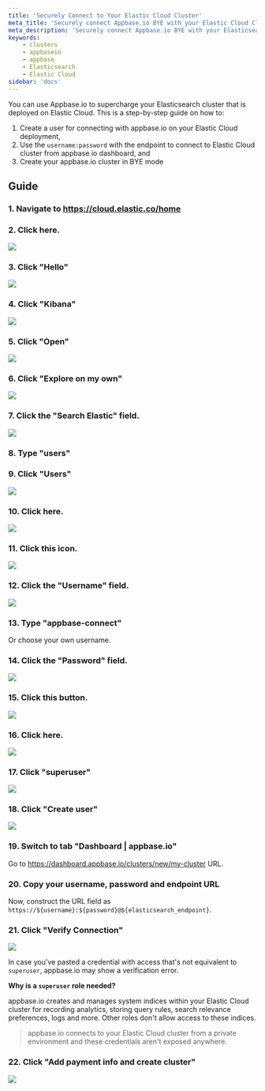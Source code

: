 ```yaml
---
title: 'Securely Connect to Your Elastic Cloud Cluster'
meta_title: 'Securely connect Appbase.io BYE with your Elastic Cloud Cluster'
meta_description: 'Securely connect Appbase.io BYE with your Elasticsearch Cluster running on cloud providers like AWS Elasticsearch or self-hosted Elasticsearch running on Docker or Kubernetes.'
keywords:
    - clusters
    - appbaseio
    - appbase
    - Elasticsearch
    - Elastic Cloud
sidebar: 'docs'
---
```


You can use Appbase.io to supercharge your Elasticsearch cluster that is deployed on Elastic Cloud. This is a step-by-step guide on how to:
1. Create a user for connecting with appbase.io on your Elastic Cloud deployment, 
2. Use the `username:password` with the endpoint to connect to Elastic Cloud cluster from appbase.io dashboard, and
3. Create your appbase.io cluster in BYE mode

## Guide

### **1. Navigate to https://cloud.elastic.co/home**

### **2. Click here.**

![](https://colony-recorder.s3.amazonaws.com/scribe_documents/f8cefa37-54c9-4d09-ab62-ea1a0d9409e6/actions/9d5f6537-82f5-4c26-8ddf-77cee70d096d/cropped_screenshot_$1635348380.jpeg)

### **3. Click "Hello"**

![](https://colony-recorder.s3.amazonaws.com/scribe_documents/f8cefa37-54c9-4d09-ab62-ea1a0d9409e6/actions/84cabd75-cb8b-4468-b46a-6eddd5cfa8ac/cropped_screenshot_$1635348381.jpeg)

### **4. Click "Kibana"**

![](https://colony-recorder.s3.amazonaws.com/scribe_documents/f8cefa37-54c9-4d09-ab62-ea1a0d9409e6/actions/9bf4c567-b7a4-45bc-80ba-7450a7788515/cropped_screenshot_$1635348382.jpeg)

### **5. Click "Open"**

![](https://colony-recorder.s3.amazonaws.com/scribe_documents/f8cefa37-54c9-4d09-ab62-ea1a0d9409e6/actions/932b0619-051e-4de9-8590-81cbdd8f5855/cropped_screenshot_$1635348382.jpeg)

### **6. Click "Explore on my own"**

![](https://colony-recorder.s3.amazonaws.com/scribe_documents/f8cefa37-54c9-4d09-ab62-ea1a0d9409e6/actions/814d9717-1ff1-4fda-aba8-51dfc6fecbb8/cropped_screenshot_$1635348383.jpeg)

### **7. Click the "Search Elastic" field.**

![](https://colony-recorder.s3.amazonaws.com/scribe_documents/f8cefa37-54c9-4d09-ab62-ea1a0d9409e6/actions/458bf096-9ebe-4307-80ea-c5c250fd46a2/cropped_screenshot_$1635348385.jpeg)

### **8. Type "users"**

### **9. Click "Users"**

![](https://colony-recorder.s3.amazonaws.com/scribe_documents/f8cefa37-54c9-4d09-ab62-ea1a0d9409e6/actions/f3f07400-5d04-4207-8c01-87ddcac264bc/cropped_screenshot_$1635348386.jpeg)

### **10. Click here.**

![](https://colony-recorder.s3.amazonaws.com/scribe_documents/f8cefa37-54c9-4d09-ab62-ea1a0d9409e6/actions/a2e4664d-d7d1-482a-bc6a-f36340bff21c/cropped_screenshot_$1635348387.jpeg)

### **11. Click this icon.**

![](https://colony-recorder.s3.amazonaws.com/scribe_documents/f8cefa37-54c9-4d09-ab62-ea1a0d9409e6/actions/c69480e7-0e42-4c07-8984-ccfa297d7f24/cropped_screenshot_$1635348387.jpeg)

### **12. Click the "Username" field.**

![](https://colony-recorder.s3.amazonaws.com/scribe_documents/f8cefa37-54c9-4d09-ab62-ea1a0d9409e6/actions/369fad23-1cb9-4426-b581-0f8e400a7995/cropped_screenshot_$1635348388.jpeg)

### **13. Type "appbase-connect"**

Or choose your own username.

### **14. Click the "Password" field.**

![](https://colony-recorder.s3.amazonaws.com/scribe_documents/f8cefa37-54c9-4d09-ab62-ea1a0d9409e6/actions/3b793eb3-3769-48d6-9d8b-c1c7bd81e967/cropped_screenshot_$1635348388.jpeg)

### **15. Click this button.**

![](https://colony-recorder.s3.amazonaws.com/scribe_documents/f8cefa37-54c9-4d09-ab62-ea1a0d9409e6/actions/4cfff6c8-4a93-4304-a089-b3bc16f20051/cropped_screenshot_$1635348389.jpeg)

### **16. Click here.**

![](https://colony-recorder.s3.amazonaws.com/scribe_documents/f8cefa37-54c9-4d09-ab62-ea1a0d9409e6/actions/94c490da-1713-4093-9c15-839fb39c7e65/cropped_screenshot_$1635348390.jpeg)

### **17. Click "superuser"**

![](https://colony-recorder.s3.amazonaws.com/scribe_documents/f8cefa37-54c9-4d09-ab62-ea1a0d9409e6/actions/c2f9ceec-5f63-47e2-a954-674418e68b4f/cropped_screenshot_$1635348391.jpeg)

### **18. Click "Create user"**

![](https://colony-recorder.s3.amazonaws.com/scribe_documents/f8cefa37-54c9-4d09-ab62-ea1a0d9409e6/actions/2989ccaa-640f-4e7c-8a18-7909405dcce7/cropped_screenshot_$1635348392.jpeg)

### **19. Switch to tab "Dashboard | appbase.io"**

Go to https://dashboard.appbase.io/clusters/new/my-cluster URL.

### **20. Copy your username, password and endpoint URL**

Now, construct the URL field as `https://${username}:${password}@${elasticsearch_endpoint}`.

### **21. Click "Verify Connection"**

![](https://colony-recorder.s3.amazonaws.com/scribe_documents/f8cefa37-54c9-4d09-ab62-ea1a0d9409e6/actions/2503f960-a387-4def-82fd-5987b14d322c/cropped_screenshot_$1635348394.jpeg)

In case you've pasted a credential with access that's not equivalent to `superuser`, appbase.io may show a verification error.

**Why is a `superuser` role needed?**

appbase.io creates and manages system indices within your Elastic Cloud cluster for recording analytics, storing query rules, search relevance preferences, logs and more. Other roles don't allow access to these indices.

> appbase.io connects to your Elastic Cloud cluster from a private environment and these credentials aren't exposed anywhere.

### **22. Click "Add payment info and create cluster"**

![](https://colony-recorder.s3.amazonaws.com/scribe_documents/f8cefa37-54c9-4d09-ab62-ea1a0d9409e6/actions/a3a04203-3139-4764-b44b-50002228bceb/cropped_screenshot_$1635348395.jpeg)
